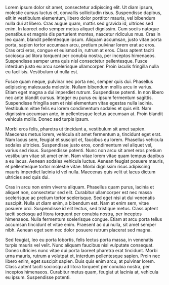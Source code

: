 Lorem ipsum dolor sit amet, consectetur adipiscing elit. Ut diam ipsum, molestie cursus luctus et, convallis sollicitudin risus. Suspendisse dapibus, elit in vestibulum elementum, libero dolor porttitor mauris, vel bibendum nulla dui at libero. Cras augue quam, mattis sed gravida id, ultrices sed enim. In laoreet odio semper metus aliquet dignissim. Cum sociis natoque penatibus et magnis dis parturient montes, nascetur ridiculus mus. Cras in leo quam, blandit pellentesque ipsum. Aliquam accumsan, justo vitae porta porta, sapien tortor accumsan arcu, pretium pulvinar lorem erat ac eros. Cras orci eros, congue et euismod in, rutrum at eros. Class aptent taciti sociosqu ad litora torquent per conubia nostra, per inceptos himenaeos. Suspendisse semper urna quis nisl consectetur pellentesque. Fusce interdum justo eu arcu scelerisque ullamcorper. Proin iaculis fringilla nulla eu facilisis. Vestibulum ut nulla est.

Fusce quam neque, pulvinar nec porta nec, semper quis dui. Phasellus adipiscing malesuada molestie. Nullam bibendum mollis arcu in varius. Etiam eget magna a dui imperdiet rutrum. Suspendisse potenti. In non libero nec ante blandit cursus. Integer eu purus eu ipsum fermentum sagittis. Suspendisse fringilla sem et nisi elementum vitae egestas nulla lacinia. Vestibulum vitae felis eu lorem condimentum sodales et quis elit. Nam dignissim accumsan ante, in pellentesque lectus accumsan at. Proin blandit vehicula mollis. Donec sed turpis ipsum.

Morbi eros felis, pharetra ut tincidunt a, vestibulum sit amet sapien. Maecenas metus lorem, vehicula sit amet fermentum a, tincidunt eget erat. Nam lacus sem, feugiat et suscipit et, faucibus eu lorem. Phasellus vehicula sodales ultricies. Suspendisse justo eros, condimentum vel aliquet vel, varius sed risus. Suspendisse potenti. Nunc non arcu sit amet eros pretium vestibulum vitae sit amet enim. Nam vitae lorem vitae quam tempus dapibus a eu lacus. Aenean sodales vehicula luctus. Aenean feugiat posuere mauris, et pellentesque tortor molestie vitae. Morbi dignissim risus adipiscing mauris imperdiet lacinia id vel nulla. Maecenas quis velit ut lacus dictum ultricies sed quis dui.

Cras in arcu non enim viverra aliquam. Phasellus quam purus, lacinia et aliquet non, consectetur sed elit. Curabitur ullamcorper est nec massa scelerisque ac pretium tortor scelerisque. Sed eget nisi at dui venenatis suscipit. Nulla ut diam enim, a bibendum est. Nam at enim sem, vitae posuere orci. Suspendisse id elit lectus, sed tristique metus. Class aptent taciti sociosqu ad litora torquent per conubia nostra, per inceptos himenaeos. Nulla fermentum scelerisque congue. Etiam at arcu porta tellus accumsan tincidunt et vitae enim. Praesent ac dui nulla, sit amet semper nibh. Aenean eget sem nec dolor posuere rutrum placerat sed magna.

Sed feugiat, leo eu porta lobortis, felis lectus porta massa, in venenatis turpis mauris vel velit. Nunc aliquam faucibus nisl vulputate consequat. Donec ultricies nunc vitae dui porta laoreet pharetra erat tincidunt. Morbi urna mauris, rutrum a volutpat et, interdum pellentesque sapien. Proin nec libero enim, eget suscipit sapien. Duis quis enim arcu, at pulvinar lorem. Class aptent taciti sociosqu ad litora torquent per conubia nostra, per inceptos himenaeos. Curabitur metus quam, feugiat ut lacinia at, vehicula eu ipsum. Suspendisse potenti.
